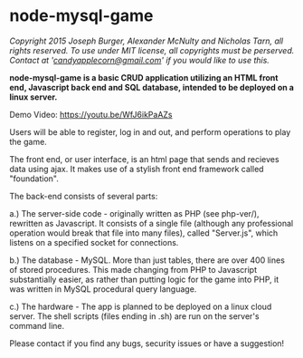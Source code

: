 # node-mysql-game
*Copyright 2015 Joseph Burger, Alexander McNulty and Nicholas Tarn, all rights reserved.
To use under MIT license, all copyrights must be perserved.
Contact at 'candyapplecorn@gmail.com' if you would like to use this.*

__node-mysql-game is a basic CRUD application utilizing an HTML front end, Javascript back end and SQL database, intended to be deployed on a linux server.__

Demo Video: https://youtu.be/WfJ6ikPaAZs  

Users will be able to register, log in and out, and perform operations to play the game. 

The front end, or user interface, is an html page that sends and recieves data using ajax. It makes use of a stylish front end framework called "foundation".

The back-end consists of several parts:

a.) The server-side code - originally written as PHP (see php-ver/), rewritten as Javascript. It consists of a single file (although any professional operation would break that file into many files), called "Server.js", which listens on a specified socket for connections.

b.) The database - MySQL. More than just tables, there are over 400 lines of stored procedures. This made changing from PHP to Javascript substantially easier, as rather than putting logic for the game into PHP, it was written in MySQL procedural query language.

c.) The hardware - The app is planned to be deployed on a linux cloud server. The shell scripts (files ending in .sh) are run on the server's command line.

Please contact if you find any bugs, security issues or have a suggestion!
